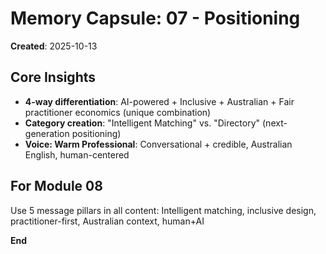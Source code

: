 # Memory Capsule: 07 - Positioning

**Created**: 2025-10-13

## Core Insights
- **4-way differentiation**: AI-powered + Inclusive + Australian + Fair practitioner economics (unique combination)
- **Category creation**: "Intelligent Matching" vs. "Directory" (next-generation positioning)
- **Voice: Warm Professional**: Conversational + credible, Australian English, human-centered

## For Module 08
Use 5 message pillars in all content: Intelligent matching, inclusive design, practitioner-first, Australian context, human+AI

**End**









